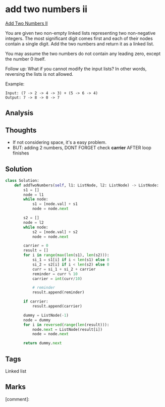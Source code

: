 # add two numbers ii

[Add Two Numbers II](https://leetcode.com/problems/add-two-numbers-ii)

You are given two non-empty linked lists representing two non-negative integers. The most significant digit comes first and each of their nodes contain a single digit. Add the two numbers and return it as a linked list.

You may assume the two numbers do not contain any leading zero, except the number 0 itself.

Follow up: What if you cannot modify the input lists? In other words, reversing the lists is not allowed.

Example:

```text
Input: (7 -> 2 -> 4 -> 3) + (5 -> 6 -> 4)
Output: 7 -> 8 -> 0 -> 7
```

## Analysis

## Thoughts

* If not considering space, it's a easy problem. 
* BUT: adding 2 numbers, DONT FORGET check **carrier** AFTER loop finishes 

## Solution

```python
class Solution:
    def addTwoNumbers(self, l1: ListNode, l2: ListNode) -> ListNode:
        s1 = []
        node = l1
        while node:
            s1 = [node.val] + s1
            node = node.next

        s2 = []
        node = l2
        while node:
            s2 = [node.val] + s2            
            node = node.next

        carrier = 0
        result = []
        for i in range(max(len(s1), len(s2))):
            si_1 = s1[i] if i < len(s1) else 0
            si_2 = s2[i] if i < len(s2) else 0            
            curr = si_1 + si_2 + carrier 
            reminder = curr % 10             
            carrier = int(curr/10)

            # reminder 
            result.append(reminder)

        if carrier:
            result.append(carrier)

        dummy = ListNode(-1)
        node = dummy
        for i in reversed(range(len(result))):
            node.next = ListNode(result[i])
            node = node.next

        return dummy.next
```

## Tags

Linked list

## Marks

\[comment\]:

